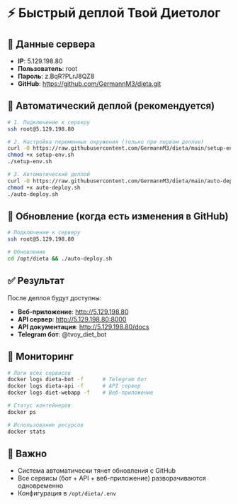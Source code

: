# ⚡ Быстрый деплой Твой Диетолог

## 🔑 Данные сервера
- **IP**: 5.129.198.80
- **Пользователь**: root  
- **Пароль**: z.BqR?PLrJ8QZ8
- **GitHub**: https://github.com/GermannM3/dieta.git

## 🚀 Автоматический деплой (рекомендуется)

```bash
# 1. Подключение к серверу
ssh root@5.129.198.80

# 2. Настройка переменных окружения (только при первом деплое)
curl -O https://raw.githubusercontent.com/GermannM3/dieta/main/setup-env.sh
chmod +x setup-env.sh
./setup-env.sh

# 3. Автоматический деплой
curl -O https://raw.githubusercontent.com/GermannM3/dieta/main/auto-deploy.sh
chmod +x auto-deploy.sh
./auto-deploy.sh
```

## 🔄 Обновление (когда есть изменения в GitHub)

```bash
# Подключение к серверу
ssh root@5.129.198.80

# Обновление
cd /opt/dieta && ./auto-deploy.sh
```

## ✅ Результат
После деплоя будут доступны:
- **Веб-приложение**: http://5.129.198.80
- **API сервер**: http://5.129.198.80:8000
- **API документация**: http://5.129.198.80/docs
- **Telegram бот**: @tvoy_diet_bot

## 🔧 Мониторинг
```bash
# Логи всех сервисов
docker logs dieta-bot -f      # Telegram бот
docker logs dieta-api -f      # API сервер
docker logs diet-webapp -f    # Веб-приложение

# Статус контейнеров
docker ps

# Использование ресурсов
docker stats
```

## 🚨 Важно
- Система автоматически тянет обновления с GitHub
- Все сервисы (бот + API + веб-приложение) разворачиваются одновременно
- Конфигурация в `/opt/dieta/.env` 